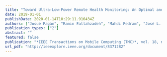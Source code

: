 ```yaml
---
title: "Toward Ultra-Low-Power Remote Health Monitoring: An Optimal and Adaptive Compressed Sensing Framework for Activity Recognition"
date: 2019-01-01
publishDate: 2020-01-14T10:29:11.916434Z
authors: ["Josué Pagán", "Ramin Fallahzadeh", "Mahdi Pedram", "José L. Risco-Martín", "José Manuel Moya", "José L. Ayala", "Hassan Ghasemzadeh"]
publication_types: ["2"]
abstract: ""
featured: false
publication: "*IEEE Transactions on Mobile Computing (TMC)*, vol. 18, no. 3, pp. 658–673, March 2019"
url_pdf: "http://ieeexplore.ieee.org/document/8371282"
---
```


